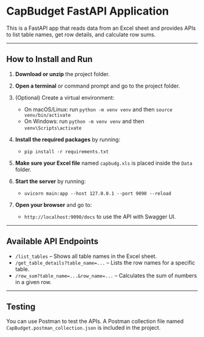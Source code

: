 
# CapBudget FastAPI Application

This is a FastAPI app that reads data from an Excel sheet and provides APIs to list table names, get row details, and calculate row sums.

---

## How to Install and Run

1. **Download or unzip** the project folder.

2. **Open a terminal** or command prompt and go to the project folder.

3. (Optional) Create a virtual environment:
   - On macOS/Linux: run `python -m venv venv` and then `source venv/bin/activate`
   - On Windows: run `python -m venv venv` and then `venv\Scripts\activate`

4. **Install the required packages** by running:
   - `pip install -r requirements.txt`

5. **Make sure your Excel file** named `capbudg.xls` is placed inside the `Data` folder.

6. **Start the server** by running:
   - `uvicorn main:app --host 127.0.0.1 --port 9090 --reload`

7. **Open your browser** and go to:
   - `http://localhost:9090/docs` to use the API with Swagger UI.

---

## Available API Endpoints

- `/list_tables` – Shows all table names in the Excel sheet.
- `/get_table_details?table_name=...` – Lists the row names for a specific table.
- `/row_sum?table_name=...&row_name=...` – Calculates the sum of numbers in a given row.

---

## Testing

You can use Postman to test the APIs. A Postman collection file named `CapBudget.postman_collection.json` is included in the project.
